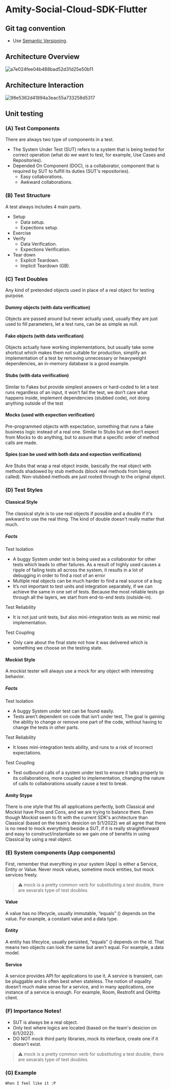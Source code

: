 # Amity-Social-Cloud-SDK-Flutter


## Git tag convention
- Use [Semantic Versioning](https://semver.org/).


## Architecture Overview

![a7e024fee04b488bad52d31d25e50b11](https://user-images.githubusercontent.com/9884138/154221379-017e14c5-ff90-45f2-a481-4ab0d13a86ed.png)

## Architecture Interaction

![98e5362d41894a3eac55a733258d5317](https://user-images.githubusercontent.com/9884138/154221450-7ae06908-a19f-4d2e-84d6-28c6858d2600.png)



## Unit testing

### (A) Test Components

There are always two type of components in a test.

- The System Under Test (SUT) refers to a system that is being tested for correct operation (what do we want to test, for example, Use Cases and Repositories).
- Depended On Component (DOC), is a collaborator, component that is required by SUT to fulfill its duties (SUT's repositories).
  - Easy collaborations.
  - Awkward collaborations.

### (B) Test Structure

A test always includes 4 main parts.

- Setup
  - Data setup.
  - Expections setup.
- Exercise
- Verify
  - Data Verification.
  - Expections Verification.
- Tear down
  - Explicit Teardown.
  - Implicit Teardown (GB).

### (C) Test Doubles
Any kind of pretended objects used in place of a real object for testing purpose. 

#### Dummy objects (with data verification)
Objects are passed around but never actually used, usually they are just used to fill parameters, let a test runs, can be as simple as null.

#### Fake objects (with data verification)
Objects actually have working implementations, but usually take some shortcut which makes them not suitable for production, simplify an implementation of a test by removing unnecessary or heavyweight dependencies, an in-memory database is a good example.

#### Stubs (with data verification)
Similar to Fakes but provide simplest answers or hard-coded to let a test runs regardless of an input, it won’t fail the test, we don’t care what happens inside, implement dependencies (stubbed code), not doing anything outside of the test

#### Mocks (used with expection verification)
Pre-programmed objects with expectation, something that runs a fake business logic instead of a real one. Similar to Stubs but we don’t expect from Mocks to do anything, but to assure that a specific order of method calls are made.

#### Spies (can be used with both data and expection verifications)
Are Stubs that wrap a real object inside, basically the real object with methods shadowed by stub methods (block real methods from being called). Non-stubbed methods are just rooted through to the original object.

### (D) Test Styles

#### Classical Style
The classical style is to use real objects if possible and a double if it's awkward to use the real thing. The kind of double doesn't really matter that much.

##### Facts
Test Isolation
- A buggy System under test is being used as a collaborator for other tests which leads to other failures. As a result of highly used causes a ripple of failing tests all across the system, it results in a lot of debugging in order to find a root of an error
- Multiple real objects can be much harder to find a real source of a bug
- It’s not important to test units and integration separately, if we can achieve the same in one set of tests. Because the most reliable tests go through all the layers, we start from end-to-end tests (outside-in).

Test Reliability
- It is not just unit tests, but also mini-integration tests as we mimic real implementation.

Test Coupling
- Only care about the final state not how it was delivered which is something we choose on the testing state.

#### Mockist Style
A mockist tester will always use a mock for any object with interesting behavior.

##### Facts

Test Isolation
- A buggy System under test can be found easily.
- Tests aren’t dependent on code that isn’t under test, The goal is gaining the ability to change or remove one part of the code, without having to change the tests in other parts.

Test Reliability
- It loses mini-integration tests ability, and runs to a risk of incorrect expectations.

Test Coupling
- Test outbound calls of a system under test to ensure it talks properly to its collaborations, more coupled to implementation, changing the nature of calls to collaborations usually cause a test to break.

#### Amity Stype
There is one style that fits all applications perfectly, both Classical and Mockist have Pros and Cons, and we are trying to balance them. Even though Mockist seem to fit with the current SDK's architecture than Classical (based on the team's desicion on 5/1/2022) we all agree that there is no need to mock everything beside a SUT, if it is really straightforward and easy to construct/instantiate so we gain one of benefits in using Classical by using a real object.

### (E) System components (App components)
First, remember that everything in your system (App) is either a Service, Entity or Value. Never mock values, sometime mock entities, but mock services freely.
> :warning: mock is a pretty common verb for substituting a test double, there are sevarals type of test doubles.

#### Value
A value has no lifecycle, usually immutable, “equals” () depends on the value. For example, a constant value and a data type. 

#### Entity
A entity has lifecylce, usually persisted, “equals” () depends on the id. That means two objects can look the same but aren't equal. For example, a data model.

#### Service
A service provides API for applications to use it. A service is transient, can be pluggable and is often best when stateless. The notion of equality doesn’t much make sense for a service, and in many applications, one instance of a service is enough. For example, Room, Restrofit and OkHttp client.

### (F) Importance Notes!
- SUT is always be a real object.
- Only test where logics are located (based on the team's desicion on 6/1/2022).
- DO NOT mock third party libraries, mock its interface, create one if it doesn't exist.
> :warning: mock is a pretty common verb for substituting a test double, there are sevarals type of test doubles.

### (G) Example

```
When I feel like it :P
```
